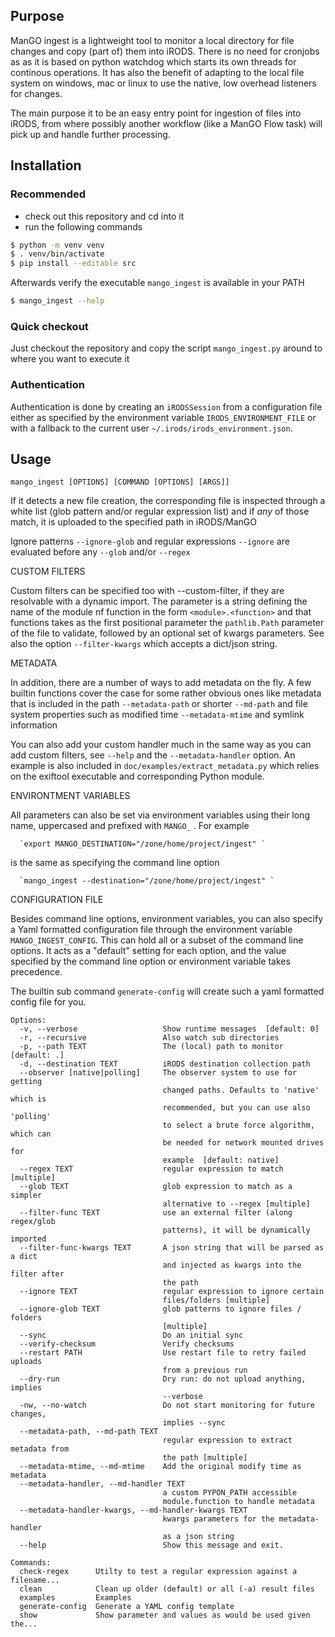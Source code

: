 
## Purpose

ManGO ingest is a lightweight tool to monitor a local directory for file
changes and copy (part of) them into iRODS. There is no need for 
cronjobs as as it is based on python watchdog which starts its own threads
for continous operations. It has also the benefit of adapting to the 
local file system on windows, mac or linux  to use the native, low overhead listeners for changes.

The main purpose it to be an easy entry point for ingestion of files 
into iRODS, from where possibly another workflow (like a ManGO Flow task) will pick up and 
handle further processing.


## Installation

### Recommended

- check out this repository and cd into it
- run the following commands
```bash
$ python -m venv venv
$ . venv/bin/activate
$ pip install --editable src
```
Afterwards verify the executable `mango_ingest` is available in your PATH

```bash
$ mango_ingest --help
```

### Quick checkout

Just checkout the repository and copy the script `mango_ingest.py` around to where you want to execute it

### Authentication

Authentication is done by creating an `iRODSSession` from a configuration file either as specified by the environment variable `IRODS_ENVIRONMENT_FILE` or with a fallback to the current user `~/.irods/irods_environment.json`.

## Usage

`mango_ingest [OPTIONS] [COMMAND [OPTIONS] [ARGS]]`


  If it detects a new file creation, the corresponding file is inspected
  through a white list (glob pattern and/or regular expression list) and if
  *any* of those match, it is uploaded to the specified path in iRODS/ManGO

  Ignore patterns `--ignore-glob` and regular expressions `--ignore` are
  evaluated before any `--glob` and/or `--regex`

  CUSTOM FILTERS

  Custom filters can be specified too with --custom-filter, if they are
  resolvable with a dynamic import. The parameter is a string defining the
  name of the module nf function in the form `<module>.<function>` and that
  functions takes as the first positional parameter the `pathlib.Path`
  parameter of the file to validate, followed by an optional set of kwargs
  parameters. See also the option `--filter-kwargs` which accepts a dict/json
  string.

  METADATA

  In addition, there are a number of ways to add metadata on the fly. A few
  builtin functions cover the case for  some rather obvious ones like metadata
  that is included in the path `--metadata-path` or shorter `--md-path` and
  file system properties such as modified time `--metadata-mtime` and symlink
  information

  You can also add your custom handler much in the same way as you can add
  custom filters, see `--help` and the `--metadata-handler` option. An example
  is also included in `doc/examples/extract_metadata.py` which relies on the
  exiftool executable and corresponding Python module.

  ENVIRONTMENT VARIABLES

  All parameters can also be set via environment variables using their long
  name, uppercased and prefixed with `MANGO_` . For example

      `export MANGO_DESTINATION="/zone/home/project/ingest" `

  is the same as specifying the command line option

      `mango_ingest --destination="/zone/home/project/ingest" `

  CONFIGURATION FILE

  Besides command line options, environment variables, you can also specify a
  Yaml formatted configuration file through the environment variable
  `MANGO_INGEST_CONFIG`. This can hold all or a subset of the command line
  options. It acts as a "default" setting for each option, and the value
  specified by the command line option  or environment variable takes
  precedence.

  The builtin sub command `generate-config` will create such a yaml formatted
  config file for you.

```
Options:
  -v, --verbose                   Show runtime messages  [default: 0]
  -r, --recursive                 Also watch sub directories
  -p, --path TEXT                 The (local) path to monitor  [default: .]
  -d, --destination TEXT          iRODS destination collection path
  --observer [native|polling]     The observer system to use for getting
                                  changed paths. Defaults to 'native' which is
                                  recommended, but you can use also 'polling'
                                  to select a brute force algorithm, which can
                                  be needed for network mounted drives for
                                  example  [default: native]
  --regex TEXT                    regular expression to match [multiple]
  --glob TEXT                     glob expression to match as a simpler
                                  alternative to --regex [multiple]
  --filter-func TEXT              use an external filter (along regex/glob
                                  patterns), it will be dynamically imported
  --filter-func-kwargs TEXT       A json string that will be parsed as a dict
                                  and injected as kwargs into the filter after
                                  the path
  --ignore TEXT                   regular expression to ignore certain
                                  files/folders [multiple]
  --ignore-glob TEXT              glob patterns to ignore files / folders
                                  [multiple]
  --sync                          Do an initial sync
  --verify-checksum               Verify checksums
  --restart PATH                  Use restart file to retry failed uploads
                                  from a previous run
  --dry-run                       Dry run: do not upload anything, implies
                                  --verbose
  -nw, --no-watch                 Do not start monitoring for future changes,
                                  implies --sync
  --metadata-path, --md-path TEXT
                                  regular expression to extract metadata from
                                  the path [multiple]
  --metadata-mtime, --md-mtime    Add the original modify time as metadata
  --metadata-handler, --md-handler TEXT
                                  a custom PYPON_PATH accessible
                                  module.function to handle metadata
  --metadata-handler-kwargs, --md-handler-kwargs TEXT
                                  kwargs parameters for the metadata-handler
                                  as a json string
  --help                          Show this message and exit.

Commands:
  check-regex      Utilty to test a regular expression against a filename...
  clean            Clean up older (default) or all (-a) result files
  examples         Examples
  generate-config  Generate a YAML config template
  show             Show parameter and values as would be used given the...
```
